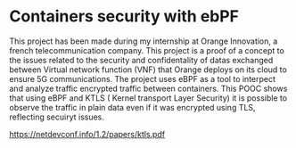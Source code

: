 # Containers security with ebPF

This project has been made during my internship at Orange Innovation, a french telecommunication company. 
This project is a proof of a concept to the issues related to the security and confidentality of datas exchanged between Virtual network function (VNF) that Orange deploys on its cloud to ensure 5G communications. 
The project uses eBPF as a tool to interpect and analyze traffic encrypted traffic between containers. This POOC shows that using eBPF and KTLS ( Kernel transport Layer Security) it is possible to observe the traffic in plain data even if it was encrypted using TLS, reflecting secuiryt issues.

https://netdevconf.info/1.2/papers/ktls.pdf
